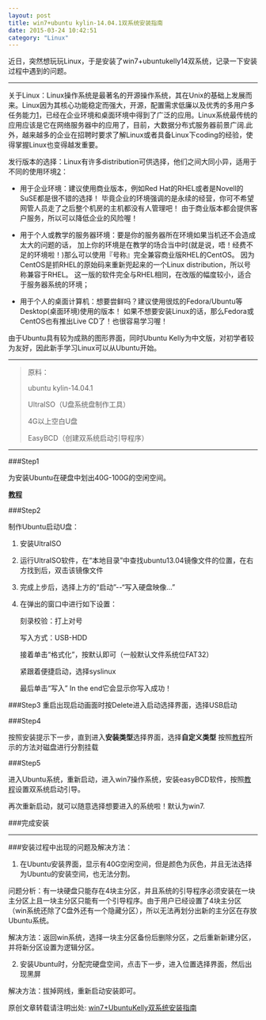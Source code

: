 ```yaml
---
layout: post
title: win7+ubuntu kylin-14.04.1双系统安装指南
date: 2015-03-24 10:42:51
category: "Linux"
---
```

  近日，突然想玩玩Linux，于是安装了win7+ubuntukelly14双系统，记录一下安装过程中遇到的问题。

--------------------
关于Linux：Linux操作系统是最著名的开源操作系统，其在Unix的基础上发展而来。Linux因为其核心功能稳定而强大，开源，配置需求低廉以及优秀的多用户多任务能力[1]，已经在企业环境和桌面环境中得到了广泛的应用。Linux系统最传统的应用应该是它在网络服务器中的应用了，目前，大数据分布式服务器前景广阔.此外，越来越多的企业在招聘时要求了解Linux或者具备Linux下coding的经验，使得掌握Linux也变得越发重要。


发行版本的选择：Linux有许多distribution可供选择，他们之间大同小异，适用于不同的使用环境[2]：

* 用于企业环境：建议使用商业版本，例如Red Hat的RHEL或者是Novell的SuSE都是很不错的选择！ 毕竟企业的环境强调的是永续的经营，你可不希望网管人员走了之后整个机房的主机都没有人管理吧！ 由于商业版本都会提供客户服务，所以可以降低企业的风险喔！

* 用于个人或教学的服务器环境：要是你的服务器所在环境如果当机还不会造成太大的问题的话， 加上你的环境是在教学的场合当中时(就是说，唔！经费不足的环境啦！)那么可以使用『号称』完全兼容商业版RHEL的CentOS。 因为CentOS是抓RHEL的原始码来重新兜起来的一个Linux distribution，所以号称兼容于RHEL。 这一版的软件完全与RHEL相同，在改版的幅度较小，适合于服务器系统的环境；

* 用于个人的桌面计算机：想要尝鲜吗？建议使用很炫的Fedora/Ubuntu等Desktop(桌面环境)使用的版本！ 如果不想要安装Linux的话，那么Fedora或CentOS也有推出Live CD了！也很容易学习喔！

由于Ubuntu具有较为成熟的图形界面，同时Ubuntu Kelly为中文版，对初学者较为友好，因此新手学习Linux可以从Ubuntu开始。

------------------------------------

>原料：
>
>ubuntu kylin-14.04.1
>
>UltraISO（U盘系统盘制作工具）
>
>4G以上空白U盘
>
>EasyBCD（创建双系统启动引导程序）

------------------------------------

###Step1

为安装Ubuntu在硬盘中划出40G-100G的空闲空间。

**[教程](http://jingyan.baidu.com/article/91f5db1bd31dec1c7f05e392.html)**

###Step2

制作Ubuntu启动U盘：

1. 安装UltraISO
2. 运行UltraISO软件，在“本地目录”中查找ubuntu13.04镜像文件的位置，在右方找到后，双击该镜像文件
3.  完成上步后，选择上方的“启动”--“写入硬盘映像...”
4.  在弹出的窗口中进行如下设置：

    刻录校验：打上对号

    写入方式：USB-HDD

    接着单击“格式化”，按默认即可（一般默认文件系统位FAT32）

    紧跟着便捷启动，选择syslinux

    最后单击“写入”    In the end它会显示你写入成功！

###Step3
重启出现启动画面时按Delete进入启动选择界面，选择USB启动

###Step4

按照安装提示下一步，直到进入**安装类型**选择界面，选择**自定义类型**
按照[教程](http://wenku.baidu.com/link?url=VqBW1aH5aMhBAkQBwk7SKVuM-PRuWphO3Q3oUNbGd1OoyUgGLCj7iWkrbIwxg64WPThalnrt1RtGzh5pqzUsReBp322gEXlzveanUSIdi7W)所示的方法对磁盘进行分割挂载

###Step5

进入Ubuntu系统，重新启动，进入win7操作系统，安装easyBCD软件，按照[教程](http://jingyan.baidu.com/article/75ab0bcb07a07cd6864db292.html)设置双系统启动引导。

再次重新启动，就可以随意选择想要进入的系统啦！默认为win7.


###完成安装

------------------------

###安装过程中出现的问题及解决方法：

1. 在Ubuntu安装界面，显示有40G空闲空间，但是颜色为灰色，并且无法选择为Ubuntu的安装空间，也无法分割。

问题分析：有一块硬盘只能存在4块主分区，并且系统的引导程序必须安装在一块主分区上且一块主分区只能有一个引导程序。由于用户已经设置了4块主分区（win系统还除了C盘外还有一个隐藏分区），所以无法再划分出新的主分区在存放Ubuntu系统。

解决方法：返回win系统，选择一块主分区备份后删除分区，之后重新新建分区，并将新分区设置为逻辑分区。

2. 安装Ubuntu时，分配完硬盘空间，点击下一步，进入位置选择界面，然后出现黑屏

解决方法：拔掉网线，重新启动安装即可。




[1]: http://vbird.dic.ksu.edu.tw/linux_basic/0110whatislinux_3.php
[2]:http://vbird.dic.ksu.edu.tw/linux_basic/0110whatislinux_2.php


原创文章转载请注明出处: [win7+UbuntuKelly双系统安装指南]( http://yxzhangbupt.github.io/Linux/2015/03/24/Win7-Ubuntu.html)
